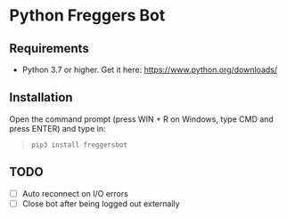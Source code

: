 # Python Freggers Bot

## Requirements

- Python 3.7 or higher. Get it here: <https://www.python.org/downloads/>

## Installation

Open the command prompt (press WIN + R on Windows, type CMD and press ENTER) and type in:
>`pip3 install freggersbot`

## TODO

- [ ] Auto reconnect on I/O errors
- [ ] Close bot after being logged out externally
